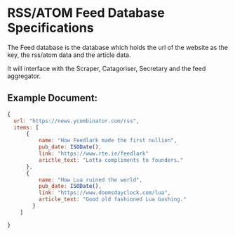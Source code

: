 # RSS/ATOM Feed Database Specifications

The Feed database is the database which holds the url of the website as the key, the rss/atom data and the article data.

It will interface with the Scraper, Catagoriser, Secretary and the feed aggregator.

## Example Document:
```js
{
  url: "https://news.ycombinator.com/rss",
  items: [
      {
          name: "How Feedlark made the first nullion",
          pub_date: ISODate(),
          link: "https://www.rte.ie/feedlark"
          arictle_text: "Lotta compliments to founders."
      },
      {
          name: "How Lua ruined the world",
          pub_date: ISODate(),
          link: "https://www.doomsdayclock.com/lua",
          article_text: "Good old fashioned Lua bashing."
        }
    ]

}
```
